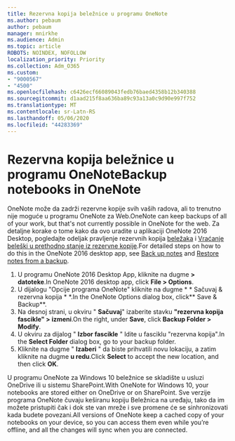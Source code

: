 ```yaml
---
title: Rezervna kopija beležnice u programu OneNote
ms.author: pebaum
author: pebaum
manager: mnirkhe
ms.audience: Admin
ms.topic: article
ROBOTS: NOINDEX, NOFOLLOW
localization_priority: Priority
ms.collection: Adm_O365
ms.custom:
- "9000567"
- "4500"
ms.openlocfilehash: c6426ecf66089043fedb76baed4358b12b340388
ms.sourcegitcommit: d1aad215f8aa636ba89c93a13a0c9d90e997f752
ms.translationtype: MT
ms.contentlocale: sr-Latn-RS
ms.lasthandoff: 05/06/2020
ms.locfileid: "44283369"
---
```

# <a name="backup-notebooks-in-onenote"></a><span data-ttu-id="58f8c-102">Rezervna kopija beležnice u programu OneNote</span><span class="sxs-lookup"><span data-stu-id="58f8c-102">Backup notebooks in OneNote</span></span>

<span data-ttu-id="58f8c-103">OneNote može da zadrži rezervne kopije svih vaših radova, ali to trenutno nije moguće u programu OneNote za Web.</span><span class="sxs-lookup"><span data-stu-id="58f8c-103">OneNote can keep backups of all of your work, but that's not currently possible in OneNote for the web.</span></span> <span data-ttu-id="58f8c-104">Za detaljne korake o tome kako da ovo uradite u aplikaciji OneNote 2016 Desktop, pogledajte odeljak pravljenje rezervnih kopija [beležaka](https://support.office.com/article/back-up-notes-f58b34b0-611d-435e-87fa-7942a1767af4#id0eaabaaa=2016,_2013,_2010) i [Vraćanje beleški u prethodno stanje iz rezervne kopije](https://support.microsoft.com/office/restore-notes-from-a-backup-5daf9cb0-6769-4998-a5de-f044fdd0d831).</span><span class="sxs-lookup"><span data-stu-id="58f8c-104">For detailed steps on how to do this in the OneNote 2016 desktop app, see [Back up notes](https://support.office.com/article/back-up-notes-f58b34b0-611d-435e-87fa-7942a1767af4#id0eaabaaa=2016,_2013,_2010) and [Restore notes from a backup](https://support.microsoft.com/office/restore-notes-from-a-backup-5daf9cb0-6769-4998-a5de-f044fdd0d831).</span></span>

1. <span data-ttu-id="58f8c-105">U programu OneNote 2016 Desktop App, kliknite na dugme **> datoteke**.</span><span class="sxs-lookup"><span data-stu-id="58f8c-105">In OneNote 2016 desktop app, click **File > Options**.</span></span>
2. <span data-ttu-id="58f8c-106">U dijalogu "Opcije programa OneNote" kliknite na dugme \* \* Sačuvaj & rezervna kopija \* \*.</span><span class="sxs-lookup"><span data-stu-id="58f8c-106">In the OneNote Options dialog box, click\*\* Save & Backup\*\*.</span></span>
3. <span data-ttu-id="58f8c-107">Na desnoj strani, u okviru " **Sačuvaj**" izaberite stavku **"rezervna kopija fascikle" > izmeni**.</span><span class="sxs-lookup"><span data-stu-id="58f8c-107">On the right, under **Save**, click **Backup Folder > Modify**.</span></span>
4. <span data-ttu-id="58f8c-108">U okviru za dijalog " **Izbor fascikle** " Idite u fasciklu "rezervna kopija".</span><span class="sxs-lookup"><span data-stu-id="58f8c-108">In the **Select Folder** dialog box, go to your backup folder.</span></span>
5. <span data-ttu-id="58f8c-109">Kliknite na dugme " **Izaberi** " da biste prihvatili novu lokaciju, a zatim kliknite na dugme **u redu**.</span><span class="sxs-lookup"><span data-stu-id="58f8c-109">Click **Select** to accept the new location, and then click **OK**.</span></span>

<span data-ttu-id="58f8c-110">U programu OneNote za Windows 10 beležnice se skladište u usluzi OneDrive ili u sistemu SharePoint.</span><span class="sxs-lookup"><span data-stu-id="58f8c-110">With OneNote for Windows 10, your notebooks are stored either on OneDrive or on SharePoint.</span></span> <span data-ttu-id="58f8c-111">Sve verzije programa OneNote čuvaju keširanu kopiju Beležnica na uređaju, tako da im možete pristupiti čak i dok ste van mreže i sve promene će se sinhronizovati kada budete povezani.</span><span class="sxs-lookup"><span data-stu-id="58f8c-111">All versions of OneNote keep a cached copy of your notebooks on your device, so you can access them even while you’re offline, and all the changes will sync when you are connected.</span></span>
